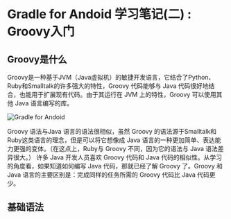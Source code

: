 # Gradle for Andoid 学习笔记(二) : Groovy入门


## Groovy是什么

Groovy是一种基于JVM（Java虚拟机）的敏捷开发语言，它结合了Python、Ruby和Smalltalk的许多强大的特性，Groovy 代码能够与 Java 代码很好地结合，也能用于扩展现有代码。由于其运行在 JVM 上的特性，Groovy 可以使用其他 Java 语言编写的库。

![Gradle for Andoid](http://o7y1sf21i.bkt.clouddn.com/blog/011/20151021205159588.png)

Groovy 语法与Java 语言的语法很相似，虽然 Groovy 的语法源于Smalltalk和Ruby这类语言的理念，但是可以将它想像成 Java 语言的一种更加简单、表达能力更强的变体。（在这点上，Ruby与 Groovy 不同，因为它的语法与 Java 语法差异很大。）
许多 Java 开发人员喜欢 Groovy 代码和 Java 代码的相似性。从学习的角度看，如果知道如何编写 Java 代码，那就已经了解 Groovy 了。Groovy 和 Java 语言的主要区别是：完成同样的任务所需的 Groovy 代码比 Java 代码更少。

## 基础语法

### 